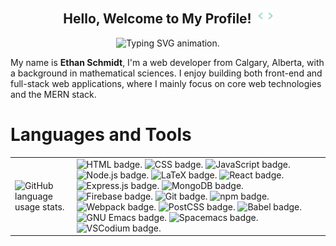 <!-- Main Header -->
<h2 align="center">
  Hello, Welcome to My Profile! <img src="./assets/code.gif" alt="Animation of empty HTML tag." style="width: 24px; margin-left: 5px; vertical-align: baseline;"/>
</h2>

<!-- Subtitle -->
<p align="center">
  <img alt="Typing SVG animation." src="https://readme-typing-svg.demolab.com?font=Source+Code+Pro&color=41B883&pause=1000&center=true&vCenter=true&height=40&lines=MERN+stack+developer;Full-Stack+developer" />
</p>

<!-- About Me -->

My name is **Ethan Schmidt**, I'm a web developer from Calgary, Alberta, with a
background in mathematical sciences. I enjoy building both front-end and
full-stack web applications, where I mainly focus on core web technologies and
the MERN stack.

# Languages and Tools

<table>
  <tbody>
  <tr>
    <td>
      <img style="height: 250px" alt="GitHub language usage stats." src="https://github-readme-stats.vercel.app/api/top-langs/?username=CS-Schmidt&layout=compact&theme=vue-dark" />
    </td>
    <td>
      <span><img alt="HTML badge." src="https://img.shields.io/badge/HTML-E34F26.svg?style=flat&logo=html5&logoColor=white" /></span>
      <span><img alt="CSS badge." src="https://img.shields.io/badge/CSS-1572B6.svg?style=flat&logo=css3&logoColor=white" /></span>
      <span><img alt="JavaScript badge." src="https://img.shields.io/badge/JavaScript-F7DF1E.svg?style=flat&logo=javascript&logoColor=black" /></span>
      <span><img alt="Node.js badge." src="https://img.shields.io/badge/Node.js-43853D.svg?style=flat&logo=node.js&logoColor=white" /></span>
      <span><img alt="LaTeX badge." src="https://img.shields.io/badge/LaTeX-008080.svg?style=flat&logo=latex&logoColor=white" /></span>
      <span><img alt="React badge." src="https://img.shields.io/badge/React-20232a.svg?style=flat&logo=react&logoColor=2361DAFB" /></span>
      <span><img alt="Express.js badge." src="https://img.shields.io/badge/Express.js-404d59.svg?style=flat&logo=express&logoColor=white" /></span>
      <span><img alt="MongoDB badge." src ="https://img.shields.io/badge/MongoDB-4ea94b.svg?style=flat&logo=mongodb&logoColor=white" /></span>
      <span><img alt="Firebase badge." src ="https://img.shields.io/badge/Firebase-FFCA28.svg?style=flat&logo=Firebase&logoColor=black" /></span>
      <span><img alt="Git badge." src="https://img.shields.io/badge/Git-F05033.svg?style=flat&logo=git&logoColor=white" /></span>
      <span><img alt="npm badge." src="https://img.shields.io/badge/npm-CB3837.svg?style=flat&logo=npm&logoColor=white" /></span>
      <span><img alt="Webpack badge." src="https://img.shields.io/badge/webpack-8d96c9.svg?style=flat&logo=webpack&logocolor=white" /></span>
      <span><img alt="PostCSS badge." src="https://img.shields.io/badge/PostCSS-DD3A0A.svg?style=flat&logo=PostCSS&logocolor=white" /></span>
      <span><img alt="Babel badge." src="https://img.shields.io/badge/Babel-D99C2E.svg?style=flat&logo=Babel&logocolor=white" /></span>
      <span><img alt="GNU Emacs badge." src="https://img.shields.io/badge/GNU%20Emacs-7F5AB6?style=flat&logo=gnuemacs&logoColor=white" /></span>
      <span><img alt="Spacemacs badge." src="https://img.shields.io/badge/Spacemacs-9266CC?style=flat&logo=spacemacs&logoColor=white" /></span>
      <span><img alt="VSCodium badge." src="https://img.shields.io/badge/VSCodium-2F207D.svg?style=flat&logo=VSCodium&logocolor=white" /></span>
    </td>
  </tr>
  </tbody>
</table>
